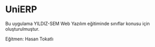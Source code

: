 UniERP
======
Bu uygulama YILDIZ-SEM Web Yazılım eğitiminde sınıflar konusu için oluşturulmuştur.

Eğitmen: Hasan Tokatlı